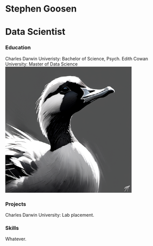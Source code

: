 # Stephen Goosen

# Data Scientist

### Education
Charles Darwin Univeristy: Bachelor of Science, Psych.
Edith Cowan University: Master of Data Science
![Logo](/assets/img/headshot_circle.png)
### Projects
Charles Darwin University: Lab placement.

### Skills
Whatever.
